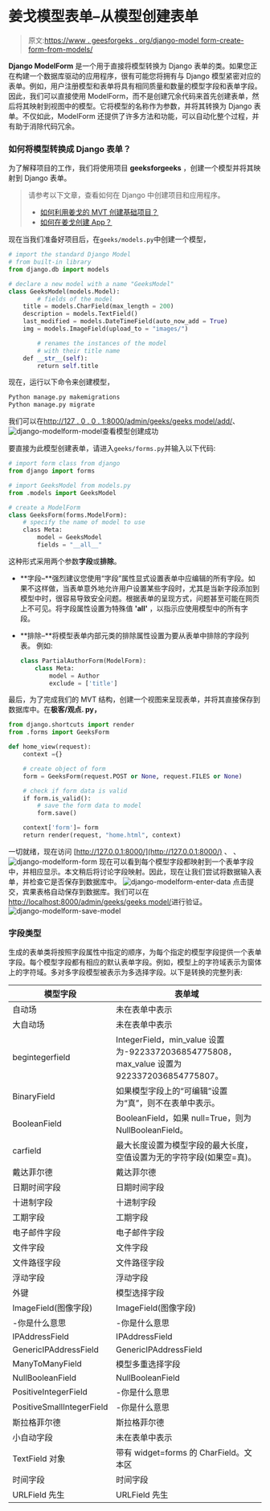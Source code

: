 # 姜戈模型表单–从模型创建表单

> 原文:[https://www . geesforgeks . org/django-model form-create-form-from-models/](https://www.geeksforgeeks.org/django-modelform-create-form-from-models/)

**Django ModelForm** 是一个用于直接将模型转换为 Django 表单的类。如果您正在构建一个数据库驱动的应用程序，很有可能您将拥有与 Django 模型紧密对应的表单。例如，用户注册模型和表单将具有相同质量和数量的模型字段和表单字段。因此，我们可以直接使用 ModelForm，而不是创建冗余代码来首先创建表单，然后将其映射到视图中的模型。它将模型的名称作为参数，并将其转换为 Django 表单。不仅如此，ModelForm 还提供了许多方法和功能，可以自动化整个过程，并有助于消除代码冗余。

### 如何将模型转换成 Django 表单？

为了解释项目的工作，我们将使用项目 **geeksforgeeks** ，创建一个模型并将其映射到 Django 表单。

> 请参考以下文章，查看如何在 Django 中创建项目和应用程序。
> 
> *   [如何利用姜戈的 MVT 创建基础项目？](https://www.geeksforgeeks.org/how-to-create-a-basic-project-using-mvt-in-django/)
> *   [如何在姜戈创建 App？](https://www.geeksforgeeks.org/how-to-create-an-app-in-django/)

现在当我们准备好项目后，在`geeks/models.py`中创建一个模型，

```py
# import the standard Django Model
# from built-in library
from django.db import models

# declare a new model with a name "GeeksModel"
class GeeksModel(models.Model):
        # fields of the model
    title = models.CharField(max_length = 200)
    description = models.TextField()
    last_modified = models.DateTimeField(auto_now_add = True)
    img = models.ImageField(upload_to = "images/")

        # renames the instances of the model
        # with their title name
    def __str__(self):
        return self.title
```

现在，运行以下命令来创建模型，

```py
Python manage.py makemigrations
Python manage.py migrate

```

我们可以在[http://127 . 0 . 0 . 1:8000/admin/geeks/geeks model/add/](http://127.0.0.1:8000/admin/geeks/geeksmodel/add/)、
![django-modelform-model](img/e74c5453dce3bb49271bd88be68dc86b.png)查看模型创建成功

要直接为此模型创建表单，请进入`geeks/forms.py`并输入以下代码:

```py
# import form class from django
from django import forms

# import GeeksModel from models.py
from .models import GeeksModel

# create a ModelForm
class GeeksForm(forms.ModelForm):
    # specify the name of model to use
    class Meta:
        model = GeeksModel
        fields = "__all__"
```

这种形式采用两个参数**字段**或**排除**。

*   **字段–**强烈建议您使用“字段”属性显式设置表单中应编辑的所有字段。如果不这样做，当表单意外地允许用户设置某些字段时，尤其是当新字段添加到模型中时，很容易导致安全问题。根据表单的呈现方式，问题甚至可能在网页上不可见。将字段属性设置为特殊值 **'__all__'** ，以指示应使用模型中的所有字段。
*   **排除–**将模型表单内部元类的排除属性设置为要从表单中排除的字段列表。
    例如:

    ```py
    class PartialAuthorForm(ModelForm):
        class Meta:
            model = Author
            exclude = ['title']

    ```

最后，为了完成我们的 MVT 结构，创建一个视图来呈现表单，并将其直接保存到数据库中。在**极客/观点. py，**

```py
from django.shortcuts import render
from .forms import GeeksForm

def home_view(request):
    context ={}

    # create object of form
    form = GeeksForm(request.POST or None, request.FILES or None)

    # check if form data is valid
    if form.is_valid():
        # save the form data to model
        form.save()

    context['form']= form
    return render(request, "home.html", context)
```

一切就绪，现在访问 [http://127.0.0.1:8000/](http://127.0.0.1:8000/) 、
、![django-modelform-form](img/f80a008269e54939cf29cdea3cf748e5.png)
现在可以看到每个模型字段都映射到一个表单字段中，并相应显示。本文稍后将讨论字段映射。因此，现在让我们尝试将数据输入表单，并检查它是否保存到数据库中。
![django-modelform-enter-data](img/cb1b221c0ff14846909a3f841bbdcef0.png)
点击提交，宾果表格自动保存到数据库。我们可以在[http://localhost:8000/admin/geeks/geeks model/](http://localhost:8000/admin/geeks/geeksmodel/)进行验证。
![django-modelform-save-model](img/4cd8efc13eb2dfec7b77bd1ac8a45e9d.png)

### 字段类型

生成的表单类将按照字段属性中指定的顺序，为每个指定的模型字段提供一个表单字段。每个模型字段都有相应的默认表单字段。例如，模型上的字符域表示为窗体上的字符域。多对多字段模型被表示为多选择字段。以下是转换的完整列表:

| 模型字段 | 表单域 |
| --- | --- |
| 自动场 | 未在表单中表示 |
| 大自动场 | 未在表单中表示 |
| begintegerfield | IntegerField，min_value 设置为-9223372036854775808，max_value 设置为 9223372036854775807。 |
| BinaryField | 如果模型字段上的“可编辑”设置为“真”，则不在表单中表示。 |
| BooleanField | BooleanField，如果 null=True，则为 NullBooleanField。 |
| carfield | 最大长度设置为模型字段的最大长度，空值设置为无的字符字段(如果空=真)。 |
| 戴达菲尔德 | 戴达菲尔德 |
| 日期时间字段 | 日期时间字段 |
| 十进制字段 | 十进制字段 |
| 工期字段 | 工期字段 |
| 电子邮件字段 | 电子邮件字段 |
| 文件字段 | 文件字段 |
| 文件路径字段 | 文件路径字段 |
| 浮动字段 | 浮动字段 |
| 外键 | 模型选择字段 |
| ImageField(图像字段) | ImageField(图像字段) |
| -你是什么意思 | -你是什么意思 |
| IPAddressField | IPAddressField |
| GenericIPAddressField | GenericIPAddressField |
| ManyToManyField | 模型多重选择字段 |
| NullBooleanField | NullBooleanField |
| PositiveIntegerField | -你是什么意思 |
| PositiveSmallIntegerField | -你是什么意思 |
| 斯拉格菲尔德 | 斯拉格菲尔德 |
| 小自动字段 | 未在表单中表示 |
| TextField 对象 | 带有 widget=forms 的 CharField。文本区 |
| 时间字段 | 时间字段 |
| URLField 先生 | URLField 先生 |